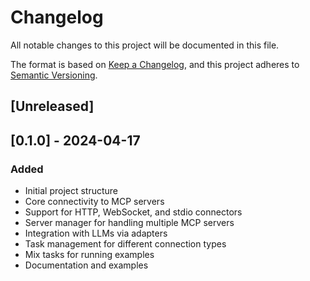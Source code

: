 # Changelog

All notable changes to this project will be documented in this file.

The format is based on [Keep a Changelog](https://keepachangelog.com/en/1.0.0/),
and this project adheres to [Semantic Versioning](https://semver.org/spec/v2.0.0.html).

## [Unreleased]

## [0.1.0] - 2024-04-17

### Added
- Initial project structure
- Core connectivity to MCP servers
- Support for HTTP, WebSocket, and stdio connectors
- Server manager for handling multiple MCP servers
- Integration with LLMs via adapters
- Task management for different connection types
- Mix tasks for running examples
- Documentation and examples